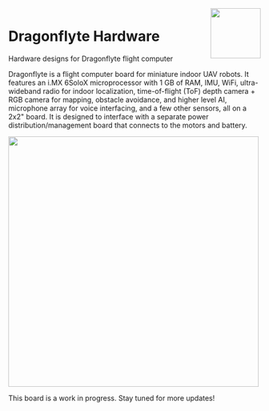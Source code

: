 <img align="right" height="100" src="https://raphaelchang.com/wp-content/uploads/Dragonflyte.png">

# Dragonflyte Hardware

Hardware designs for Dragonflyte flight computer

Dragonflyte is a flight computer board for miniature indoor UAV robots. It features an i.MX 6SoloX microprocessor with 1 GB of RAM, IMU, WiFi, ultra-wideband radio for indoor localization, time-of-flight (ToF) depth camera + RGB camera for mapping, obstacle avoidance, and higher level AI, microphone array for voice interfacing, and a few other sensors, all on a 2x2" board. It is designed to interface with a separate power distribution/management board that connects to the motors and battery.

<img width="500" src="https://raphaelchang.com/wp-content/uploads/2018/12/dragonflyte_1.0.PNG">

This board is a work in progress. Stay tuned for more updates!

